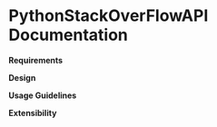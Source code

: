 # PythonStackOverFlowAPI Documentation

**Requirements**

**Design**

**Usage Guidelines**

**Extensibility**





